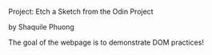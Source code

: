 Project: Etch a Sketch
from the Odin Project

by Shaquile Phuong

The goal of the webpage is to demonstrate DOM practices! 
